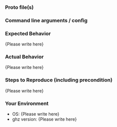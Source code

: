 ### Proto file(s)

### Command line arguments / config

### Expected Behavior

{Please write here}

### Actual Behavior

{Please write here}

### Steps to Reproduce (including precondition)

{Please write here}

### Your Environment

- OS: {Please write here}
- ghz version: {Please write here}

